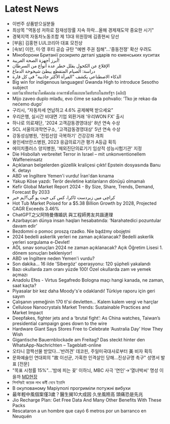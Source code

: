 # Latest News
-  이번주 상품받으실분들
-  최상목 "역동성 저하로 잠재성장률 지속 하락…올해 경제재도약 중요한 시기"
-  경북지역 자동차노동조합 제 13대 위원장에 김종현씨 당선
-  [부음] 김홍현 LUL코리아 대표 모친상
-  [속보] 이란, 미·영 후티 공습 규탄 "예멘 주권 침해"…'중동전쟁' 확산 우려도
-  Міноборони Британії розкрило деталі ударів по єменських хуситах
-  أبرز أجهزة الصحة الغريبة!
-  الإقلاع عن الكحول يقلل خطر عدة أنواع من السرطان
-  دراسة: الصيام المتقطع يبطئ شيخوخة الدماغ
-  الذكاء الاصطناعي يكشف "المرأة الأكثر جاذبية" في كل قارة
-  Big win for indigenous languages! Gwanda High to introduce Sesotho subject
-  เผยวินาทีทอร์นาโดพัดถล่ม อาคารพังทั้งแถบหวิดทับรถในสหรัฐฯ (คลิป)
-  Mijo zaveo duplo mlađu, evo čime se sada pohvalio: ‘Tko je rekao da nećemo dugo’
-  구리시, “자동차세 연납하고 4.6% 공제혜택 받으세요”
-  우리은행, 실시간 비대면 기업 외환거래 ‘우리WON FX’ 출시
-  하나로 의료재단, '2024 고객감동경영대상' 8년 연속 수상
-  SCL 서울의과학연구소, '고객감동경영대상' 5년 연속 수상
-  강동성심병원, '전립선암 극복하기' 건강강좌 개최
-  용인세브란스병원, 2023 응급의료기관 평가 A등급 획득
-  에이치플러스 양지병원, '체외진단의료기기 임상적 성능시험기관' 지정
-  Die Hisbollah verbreitet Terror in Israel – mit unkonventionellem Waffeneinsatz
-  Açıklanan belgelerden güzellik kraliçesi çıktı! Epstein dosyasında Banu K. detayı
-  ABD ve İngiltere Yemen'i vurdu! İran'dan kınama
-  Yakup Köse yazdı: Terör devletine katılanların dönüşü olmamalı
-  Kefir Global Market Report 2024 - By Size, Share, Trends, Demand, Forecast By 2033
-  کراچی میں زبردست ٹاکرا، کس کی جیت ہو گی؟اہم خبر
-  Hot Tub Market Poised for a $5.38 Billion Growth by 2028, Projected CAGR Exceeds 3.46%
-  ChatGPT之父阿特曼傳婚訊 與工程師男友共諧連理
-  Azərbaycan dünya insan haqları hesabatında: ‘Narahatedici pozuntular davam edir’
-  Bezdomni o pomoc proszą rzadko. Nie bądźmy obojętni
-  2024 bedelli askerlik yerleri ne zaman açıklanacak? Bedelli askerlik yerleri sorgulama e-Devlet!
-  AÖL sınav sonuçları 2024 ne zaman açıklanacak? Açık Öğretim Lisesi 1. dönem sonuçları bekleniyor!
-  ABD ve İngiltere neden Yemen'i vurdu?
-  Son dakika... 16 ilde 'Sibergöz' operasyonu: 120 şüpheli yakalandı
-  Bazı okullarda zam oranı yüzde 100! Özel okullarda zam ve yemek açmazı
-  Anadolu Efes - Virtus Segafredo Bologna maçı hangi kanada, ne zaman, saat kaçta?
-  Piyasalar bir kez daha Moody's'e odaklandı! Türkiye raporu için geri sayım
-  Çalışanın yemeğinin 170 tl'si devletten... Kalem kalem vergi ve harçlar
-  Cellulose Nanocrystals Market Trends: Sustainable Practices and Market Impact
-  Deepfakes, fighter jets and a ‘brutal fight’: As China watches, Taiwan’s presidential campaign goes down to the wire
-  Hardware Giant Says Stores Free to Celebrate ‘Australia Day’ How They Wish
-  Gigantische Bauernblockade am Freitag? Das steckt hinter den WhatsApp-Nachrichten – Tageblatt-online
-  오타니 깜짝선물 받았다…'반려견' 데코핀, 주일미국대사로부터 美 비자 획득
-  문화예술인 연대회의 "故 이선균, 가혹한 인격살인 당해…진상규명 촉구" 성명서 발표 [전문]
-  "목표 시청률 15%"…'밤에 피는 꽃' 이하늬, MBC 사극 '연인'→'열녀박씨' 명성 이을까 [MD현장](종합)
-  শিগগিরই কয়েক লাখ কর্মী নেবে ইতালি
-  В окупованому Маріуполі прогриміли потужні вибухи
-  最年輕中風個案僅3歲？醫生揭10大成因 久坐風險高 頭痛恐是先兆
-  Jio Recharge Plan: Get Free Data And Many Other Benefits With These Packs
-  Rescataron a un hombre que cayó 6 metros por un barranco en Neuquén
